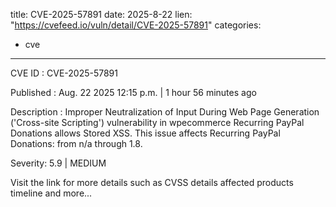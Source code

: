  
title: CVE-2025-57891
date: 2025-8-22
lien: "https://cvefeed.io/vuln/detail/CVE-2025-57891"
categories:
  - cve
---

CVE ID : CVE-2025-57891

Published :  Aug. 22
2025
12:15 p.m. | 1 hour
56 minutes ago

Description : Improper Neutralization of Input During Web Page Generation ('Cross-site Scripting') vulnerability in wpecommerce Recurring PayPal Donations allows Stored XSS. This issue affects Recurring PayPal Donations: from n/a through 1.8.

Severity: 5.9 | MEDIUM

Visit the link for more details
such as CVSS details
affected products
timeline
and more...
